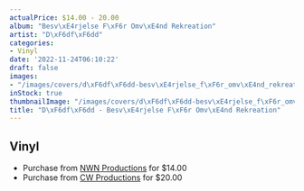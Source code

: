 ```yaml
---
actualPrice: $14.00 - 20.00
album: "Besv\xE4rjelse F\xF6r Omv\xE4nd Rekreation"
artist: "D\xF6df\xF6dd"
categories:
- Vinyl
date: '2022-11-24T06:10:22'
draft: false
images:
- "/images/covers/d\xF6df\xF6dd-besv\xE4rjelse_f\xF6r_omv\xE4nd_rekreation.png"
inStock: true
thumbnailImage: "/images/covers/d\xF6df\xF6dd-besv\xE4rjelse_f\xF6r_omv\xE4nd_rekreation-thumb.png"
title: "D\xF6df\xF6dd - Besv\xE4rjelse F\xF6r Omv\xE4nd Rekreation"
---
```


## Vinyl
* Purchase from [NWN Productions](http://shop.nwnprod.com/index.php?route=product/product&path=75&product_id=18618&sort=pd.name&order=ASC) for $14.00
* Purchase from [CW Productions](https://shop.cwproductions.net/products/dodfodd-besvarjelse-for-omvand-rekreation-lp) for $20.00
